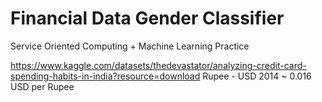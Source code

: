 # Financial Data Gender Classifier
 Service Oriented Computing + Machine Learning Practice

https://www.kaggle.com/datasets/thedevastator/analyzing-credit-card-spending-habits-in-india?resource=download
Rupee - USD 2014 ~ 0.016 USD per Rupee